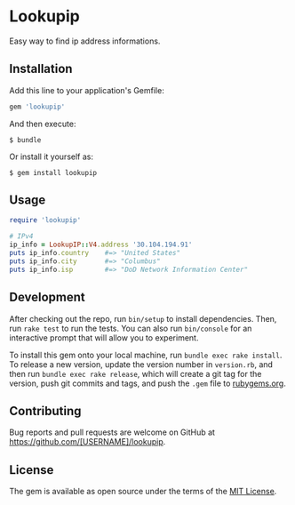 # Lookupip

Easy way to find ip address informations.

## Installation

Add this line to your application's Gemfile:

```ruby
gem 'lookupip'
```

And then execute:

    $ bundle

Or install it yourself as:

    $ gem install lookupip

## Usage

```ruby
require 'lookupip'

# IPv4
ip_info = LookupIP::V4.address '30.104.194.91'
puts ip_info.country    #=> "United States"
puts ip_info.city       #=> "Columbus"
puts ip_info.isp        #=> "DoD Network Information Center"
```

## Development

After checking out the repo, run `bin/setup` to install dependencies. Then, run `rake test` to run the tests. You can also run `bin/console` for an interactive prompt that will allow you to experiment.

To install this gem onto your local machine, run `bundle exec rake install`. To release a new version, update the version number in `version.rb`, and then run `bundle exec rake release`, which will create a git tag for the version, push git commits and tags, and push the `.gem` file to [rubygems.org](https://rubygems.org).

## Contributing

Bug reports and pull requests are welcome on GitHub at https://github.com/[USERNAME]/lookupip.

## License

The gem is available as open source under the terms of the [MIT License](https://opensource.org/licenses/MIT).
